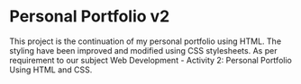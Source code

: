# Personal Portfolio v2 

This project is the continuation of my personal portfolio using HTML. The styling have been improved and modified using CSS stylesheets. As per requirement to our subject Web Development - Activity 2: Personal Portfolio Using HTML and CSS. 
